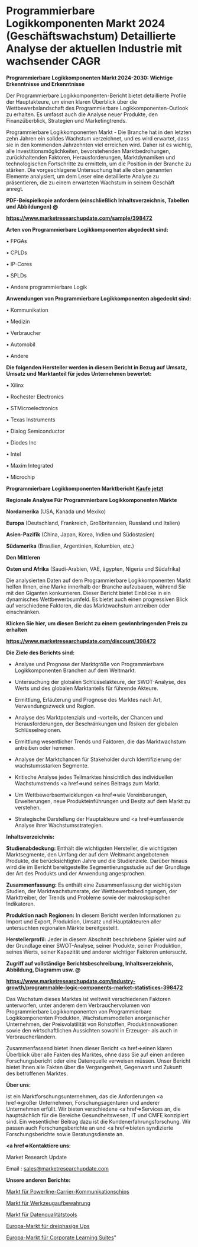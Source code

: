 # Programmierbare Logikkomponenten Markt 2024 (Geschäftswachstum) Detaillierte Analyse der aktuellen Industrie mit wachsender CAGR

<strong>Programmierbare Logikkomponenten Markt 2024-2030: Wichtige Erkenntnisse und Erkenntnisse</strong>

Der Programmierbare Logikkomponenten-Bericht bietet detaillierte Profile der Hauptakteure, um einen klaren Überblick über die Wettbewerbslandschaft des Programmierbare Logikkomponenten-Outlook zu erhalten. Es umfasst auch die Analyse neuer Produkte, den Finanzüberblick, Strategien und Marketingtrends.

Programmierbare Logikkomponenten Markt - Die Branche hat in den letzten zehn Jahren ein solides Wachstum verzeichnet, und es wird erwartet, dass sie in den kommenden Jahrzehnten viel erreichen wird. Daher ist es wichtig, alle Investitionsmöglichkeiten, bevorstehenden Marktbedrohungen, zurückhaltenden Faktoren, Herausforderungen, Marktdynamiken und technologischen Fortschritte zu ermitteln, um die Position in der Branche zu stärken. Die vorgeschlagene Untersuchung hat alle oben genannten Elemente analysiert, um dem Leser eine detaillierte Analyse zu präsentieren, die zu einem erwarteten Wachstum in seinem Geschäft anregt.



<strong><b>PDF-Beispielkopie anfordern (einschließlich Inhaltsverzeichnis, Tabellen und Abbildungen) @ </b></strong>

<strong><a href=https://www.marketresearchupdate.com/sample/398472>

<strong>https://www.marketresearchupdate.com/sample/398472</u></a></strong></strong>



<strong>Arten von Programmierbare Logikkomponenten abgedeckt sind:</strong>

• FPGAs

• CPLDs

• IP-Cores

• SPLDs

• Andere programmierbare Logik



<strong>Anwendungen von Programmierbare Logikkomponenten abgedeckt sind:</strong>

• Kommunikation

• Medizin

• Verbraucher

• Automobil

• Andere



<strong>Die folgenden Hersteller werden in diesem Bericht in Bezug auf Umsatz, Umsatz und Marktanteil für jedes Unternehmen bewertet:</strong>

• Xilinx

• Rochester Electronics

• STMicroelectronics

• Texas Instruments

• Dialog Semiconductor

• Diodes Inc

• Intel

• Maxim Integrated

• Microchip



<strong>Programmierbare Logikkomponenten Marktbericht <a href=https://www.marketresearchupdate.com/buynow/398472>Kaufe jetzt</a></strong>



<strong>Regionale Analyse Für Programmierbare Logikkomponenten Märkte</strong>



<strong>Nordamerika</strong> (USA, Kanada und Mexiko)



<strong>Europa</strong> (Deutschland, Frankreich, Großbritannien, Russland und Italien)



<strong>Asien-Pazifik</strong> (China, Japan, Korea, Indien und Südostasien)



<strong>Südamerika</strong> (Brasilien, Argentinien, Kolumbien, etc.)



<strong>Den Mittleren</strong> 

<strong>Osten und Afrika</strong> (Saudi-Arabien, VAE, ägypten, Nigeria und Südafrika)

Die analysierten Daten auf dem Programmierbare Logikkomponenten Markt helfen Ihnen, eine Marke innerhalb der Branche aufzubauen, während Sie mit den Giganten konkurrieren. Dieser Bericht bietet Einblicke in ein dynamisches Wettbewerbsumfeld. Es bietet auch einen progressiven Blick auf verschiedene Faktoren, die das Marktwachstum antreiben oder einschränken.



<strong>Klicken Sie hier, um diesen Bericht zu einem gewinnbringenden Preis zu erhalten
</strong>

<strong><a href=https://www.marketresearchupdate.com/discount/398472>https://www.marketresearchupdate.com/discount/398472</b></u></strong></a>



<strong>Die Ziele des Berichts sind:</strong>

- Analyse und Prognose der Marktgröße von Programmierbare Logikkomponenten Branchen auf dem Weltmarkt.

- Untersuchung der globalen Schlüsselakteure, der SWOT-Analyse, des Werts und des globalen Marktanteils für führende Akteure.

- Ermittlung, Erläuterung und Prognose des Marktes nach Art, Verwendungszweck und Region.

- Analyse des Marktpotenzials und -vorteils, der Chancen und Herausforderungen, der Beschränkungen und Risiken der globalen Schlüsselregionen.

- Ermittlung wesentlicher Trends und Faktoren, die das Marktwachstum antreiben oder hemmen.

- Analyse der Marktchancen für Stakeholder durch Identifizierung der wachstumsstarken Segmente.

- Kritische Analyse jedes Teilmarktes hinsichtlich des individuellen Wachstumstrends <a href=>und</a> seines Beitrags zum Markt.

- Um Wettbewerbsentwicklungen <a href=>wie</a> Vereinbarungen, Erweiterungen, neue Produkteinführungen und Besitz auf dem Markt zu verstehen.

- Strategische Darstellung der Hauptakteure und <a href=>umfas</a>sende Analyse ihrer Wachstumsstrategien.



<strong>Inhaltsverzeichnis:</strong>



<strong>Studienabdeckung:</strong> Enthält die wichtigsten Hersteller, die wichtigsten Marktsegmente, den Umfang der auf dem Weltmarkt angebotenen Produkte, die berücksichtigten Jahre und die Studienziele. Darüber hinaus wird die im Bericht bereitgestellte Segmentierungsstudie auf der Grundlage der Art des Produkts und der Anwendung angesprochen.



<strong>Zusammenfassung:</strong> Es enthält eine Zusammenfassung der wichtigsten Studien, der Marktwachstumsrate, der Wettbewerbsbedingungen, der Markttreiber, der Trends und Probleme sowie der makroskopischen Indikatoren.



<strong>Produktion nach Regionen:</strong> In diesem Bericht werden Informationen zu Import und Export, Produktion, Umsatz und Hauptakteuren aller untersuchten regionalen Märkte bereitgestellt.



<strong>Herstellerprofil:</strong> Jeder in diesem Abschnitt beschriebene Spieler wird auf der Grundlage einer SWOT-Analyse, seiner Produkte, seiner Produktion, seines Werts, seiner Kapazität und anderer wichtiger Faktoren untersucht.



<strong><b>Zugriff auf vollständige Berichtsbeschreibung, Inhaltsverzeichnis, Abbildung, Diagramm usw. @ </b></strong>

<strong><a href=https://www.marketresearchupdate.com/industry-growth/programmable-logic-components-market-statistices-398472>https://www.marketresearchupdate.com/industry-growth/programmable-logic-components-market-statistices-398472</a></strong>

Das Wachstum dieses Marktes ist weltweit verschiedenen Faktoren unterworfen, unter anderem dem Verbrauchervolumen von Programmierbare Logikkomponenten von Programmierbare Logikkomponenten Produkten, Wachstumsmodellen anorganischer Unternehmen, der Preisvolatilität von Rohstoffen, Produktinnovationen sowie den wirtschaftlichen Aussichten sowohl in Erzeuger- als auch in Verbraucherländern.

Zusammenfassend bietet Ihnen dieser Bericht <a href=>einen</a> klaren Überblick über alle Fakten des Marktes, ohne dass Sie auf einen anderen Forschungsbericht oder eine Datenquelle verweisen müssen. Unser Bericht bietet Ihnen alle Fakten über die Vergangenheit, Gegenwart und Zukunft des betroffenen Marktes.



<strong>Über uns:</strong>

 ist ein Marktforschungsunternehmen, das die Anforderungen <a href=>großer</a> Unternehmen, Forschungsagenturen und anderer Unternehmen erfüllt. Wir bieten verschiedene <a href=>Services</a> an, die hauptsächlich für die Bereiche Gesundheitswesen, IT und CMFE konzipiert sind. Ein wesentlicher Beitrag dazu ist die Kundenerfahrungsforschung. Wir passen auch Forschungsberichte an und <a href=>bieten</a> syndizierte Forschungsberichte sowie Beratungsdienste an.



<strong><a href=>Kontaktiere uns:</a></strong>

Market Research Update

Email : sales@marketresearchupdate.com



<strong>Unsere anderen Berichte:</strong>

<a href=https://www.linkedin.com/pulse/power-line-carrier-communication-chips-market>Markt für Powerline-Carrier-Kommunikationschips</a>

<a href=https://www.linkedin.com/pulse/tool-storage-market-size-trends-consumption>Markt für Werkzeugaufbewahrung</a>

<a href=https://www.linkedin.com/pulse/data-quality-tools-market-report-2023-top-company-trends>Markt für Datenqualitätstools</a>

<a href=https://www.linkedin.com/pulse/europe-three-phase-ups-market-overview>Europa-Markt für dreiphasige Ups</a>

<a href=https://www.linkedin.com/pulse/europe-corporate-learning-suites-market-2023-thriving>Europa-Markt für Corporate Learning Suites</a>"
